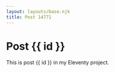```yaml
---
layout: layouts/base.njk
title: Post 14771
---
```


# Post {{ id }}

This is post {{ id }} in my Eleventy project.
